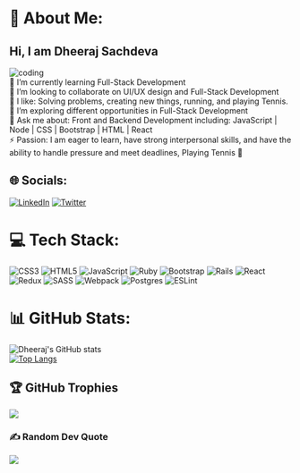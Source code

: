 # 💫 About Me:
## Hi, I am Dheeraj Sachdeva<br>
![coding](https://user-images.githubusercontent.com/30289772/208741012-2b7d9c93-0a2d-4e3d-af2d-e10bf319bbfd.gif)<br>
🌱 I’m currently learning Full-Stack Development<br>👯 I’m looking to collaborate on UI/UX design and Full-Stack Development<br>🤔  I like: Solving problems, creating new things, running, and playing Tennis. <br>🤩  I’m exploring different opportunities in Full-Stack Development<br>💬 Ask me about: Front and Backend Development including: JavaScript | Node | CSS | Bootstrap | HTML | React<br>⚡ Passion: I am eager to learn, have strong interpersonal skills, and have the ability to handle pressure and meet deadlines, Playing Tennis 🎾<br>


## 🌐 Socials:
[![LinkedIn](https://img.shields.io/badge/LinkedIn-%230077B5.svg?logo=linkedin&logoColor=white)](https://www.linkedin.com/in/dheeraj-sachdeva-502b2b8/) [![Twitter](https://img.shields.io/badge/Twitter-%231DA1F2.svg?logo=Twitter&logoColor=white)](https://twitter.com/dheerajarya) 

# 💻 Tech Stack:
![CSS3](https://img.shields.io/badge/css3-%231572B6.svg?style=plastic&logo=css3&logoColor=white) ![HTML5](https://img.shields.io/badge/html5-%23E34F26.svg?style=plastic&logo=html5&logoColor=white) ![JavaScript](https://img.shields.io/badge/javascript-%23323330.svg?style=plastic&logo=javascript&logoColor=%23F7DF1E) ![Ruby](https://img.shields.io/badge/ruby-%23CC342D.svg?style=plastic&logo=ruby&logoColor=white) ![Bootstrap](https://img.shields.io/badge/bootstrap-%23563D7C.svg?style=plastic&logo=bootstrap&logoColor=white) ![Rails](https://img.shields.io/badge/rails-%23CC0000.svg?style=plastic&logo=ruby-on-rails&logoColor=white) ![React](https://img.shields.io/badge/react-%2320232a.svg?style=plastic&logo=react&logoColor=%2361DAFB) ![Redux](https://img.shields.io/badge/redux-%23593d88.svg?style=plastic&logo=redux&logoColor=white) ![SASS](https://img.shields.io/badge/SASS-hotpink.svg?style=plastic&logo=SASS&logoColor=white) ![Webpack](https://img.shields.io/badge/webpack-%238DD6F9.svg?style=plastic&logo=webpack&logoColor=black) ![Postgres](https://img.shields.io/badge/postgres-%23316192.svg?style=plastic&logo=postgresql&logoColor=white) ![ESLint](https://img.shields.io/badge/ESLint-4B3263?style=plastic&logo=eslint&logoColor=white)
# 📊 GitHub Stats:
![Dheeraj's GitHub stats](https://github-readme-stats.vercel.app/api?username=dheerajsachdeva&show_icons=true&theme=radical)
<br/>
[![Top Langs](https://github-readme-stats.vercel.app/api/top-langs/?username=dheerajsachdeva&layout=compact)](https://github.com/dheerajsachdeva/github-readme-stats)

## 🏆 GitHub Trophies
![](https://github-profile-trophy.vercel.app/?username=dheerajsachdeva&theme=chalk&no-frame=false&no-bg=true&margin-w=4)

### ✍️ Random Dev Quote
![](https://quotes-github-readme.vercel.app/api?type=horizontal&theme=radical)




